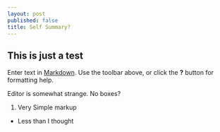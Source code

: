 ```yaml
---
layout: post
published: false
title: Self Summary?
---
```

## This is just a test

Enter text in [Markdown](http://daringfireball.net/projects/markdown/). Use the toolbar above, or click the **?** button for formatting help.


Editor is somewhat strange. No boxes?

1. Very Simple markup
- Less than I thought